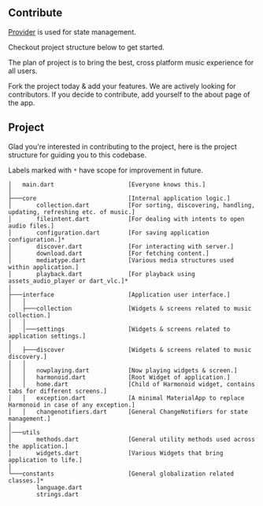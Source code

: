 ## Contribute

[Provider](https://github.com/rrousselGit/provider) is used for state management.

Checkout project structure below to get started.

The plan of project is to bring the best, cross platform music experience for all users.

Fork the project today & add your features. We are actively looking for contributors. If you decide to contribute, add yourself to the about page of the app.

## Project

Glad you're interested in contributing to the project, here is the project structure for guiding you to this codebase.

Labels marked with `*` have scope for improvement in future.

```
│   main.dart                     [Everyone knows this.]
│
├───core                          [Internal application logic.]
│       collection.dart           [For sorting, discovering, handling, updating, refreshing etc. of music.]
│       fileintent.dart           [For dealing with intents to open audio files.]
│       configuration.dart        [For saving application configuration.]*
│       discover.dart             [For interacting with server.]
│       download.dart             [For fetching content.]
│       mediatype.dart            [Various media structures used within application.]
│       playback.dart             [For playback using assets_audio_player or dart_vlc.]*
│
├───interface                     [Application user interface.]
│   │
│   ├───collection                [Widgets & screens related to music collection.]
│   │
│   │───settings                  [Widgets & screens related to application settings.]
|
│   ├───discover                  [Widgets & screens related to music discovery.]
│   │
│   │   nowplaying.dart           [Now playing widgets & screen.]
│   │   harmonoid.dart            [Root Widget of application.]
│   │   home.dart                 [Child of Harmonoid widget, contains tabs for different screens.]
│   │   exception.dart            [A minimal MaterialApp to replace Harmonoid in case of any exception.]
│   │   changenotifiers.dart      [General ChangeNotifiers for state management.]
│
│───utils
│       methods.dart              [General utility methods used across the application.]
│       widgets.dart              [Various Widgets that bring application to life.]
│
└───constants                     [General globalization related classes.]*
        language.dart
        strings.dart
```
